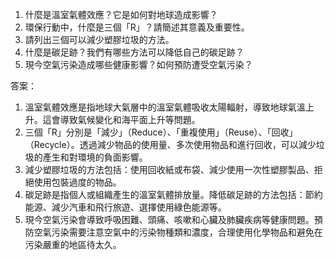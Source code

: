 1. 什麼是溫室氣體效應？它是如何對地球造成影響？
2. 環保行動中，什麼是三個「R」？請簡述其意義及重要性。
3. 請列出三個可以減少塑膠垃圾的方法。
4. 什麼是碳足跡？我們有哪些方法可以降低自己的碳足跡？
5. 現今空氣污染造成哪些健康影響？如何預防遭受空氣污染？

答案：
1. 溫室氣體效應是指地球大氣層中的溫室氣體吸收太陽輻射，導致地球氣溫上升。這會導致氣候變化和海平面上升等問題。
2. 三個「R」分別是「減少」（Reduce）、「重複使用」（Reuse）、「回收」（Recycle）。透過減少物品的使用量、多次使用物品和進行回收，可以減少垃圾的產生和對環境的負面影響。
3. 減少塑膠垃圾的方法包括：使用回收紙或布袋、減少使用一次性塑膠製品、拒絕使用包裝過度的物品。
4. 碳足跡是指個人或組織產生的溫室氣體排放量。降低碳足跡的方法包括：節約能源、減少汽車和飛行旅遊、選擇使用綠色能源等。
5. 現今空氣污染會導致呼吸困難、頭痛、咳嗽和心臟及肺臟疾病等健康問題。預防空氣污染需要注意空氣中的污染物種類和濃度，合理使用化學物品和避免在污染嚴重的地區待太久。